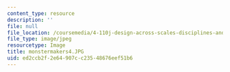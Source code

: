 ```yaml
---
content_type: resource
description: ''
file: null
file_location: /coursemedia/4-110j-design-across-scales-disciplines-and-problem-contexts-spring-2013/ed2ccb2f2e64907cc23548676eef51b6_monstermakers4.JPG
file_type: image/jpeg
resourcetype: Image
title: monstermakers4.JPG
uid: ed2ccb2f-2e64-907c-c235-48676eef51b6
---
```

